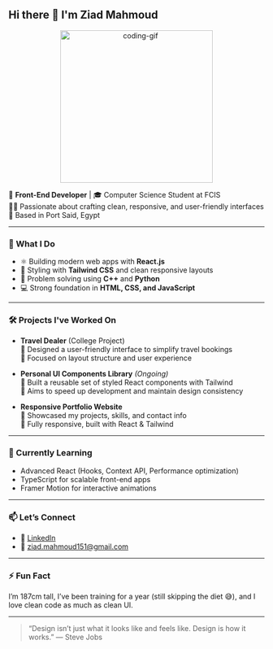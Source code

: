 ## Hi there 👋 I'm Ziad Mahmoud
<p align="center">
  <img src="https://media.giphy.com/media/qgQUggAC3Pfv687qPC/giphy.gif" alt="coding-gif" width="300" />
</p>


🚀 **Front-End Developer** | 🎓 Computer Science Student at FCIS  
👨‍💻 Passionate about crafting clean, responsive, and user-friendly interfaces  
📍 Based in Port Said, Egypt  

---

### 💼 What I Do
- ⚛️ Building modern web apps with **React.js**
- 🎨 Styling with **Tailwind CSS** and clean responsive layouts
- 🧠 Problem solving using **C++** and **Python**
- 💻 Strong foundation in **HTML, CSS, and JavaScript**

---

### 🛠️ Projects I've Worked On
- **Travel Dealer** (College Project)  
  🔹 Designed a user-friendly interface to simplify travel bookings  
  🔹 Focused on layout structure and user experience

- **Personal UI Components Library** *(Ongoing)*  
  🔹 Built a reusable set of styled React components with Tailwind  
  🔹 Aims to speed up development and maintain design consistency

- **Responsive Portfolio Website**  
  🔹 Showcased my projects, skills, and contact info  
  🔹 Fully responsive, built with React & Tailwind

---

### 🌱 Currently Learning
- Advanced React (Hooks, Context API, Performance optimization)  
- TypeScript for scalable front-end apps  
- Framer Motion for interactive animations

---

### 📫 Let’s Connect
- 💼 [LinkedIn](https://www.linkedin.com/in/ziad-mahmoud151)  
- 📧 ziad.mahmoud151@gmail.com  

---

### ⚡ Fun Fact
I’m 187cm tall, I’ve been training for a year (still skipping the diet 😅), and I love clean code as much as clean UI.

---

> “Design isn’t just what it looks like and feels like. Design is how it works.” — Steve Jobs
